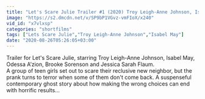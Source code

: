 ```yaml
---
title: "Let's Scare Julie Trailer #1 (2020) Troy Leigh-Anne Johnson, Isabel May Horror Movie HD"
image: "https://s2.dmcdn.net/v/SP9bP1VGvz-vmFIoX/x240"
vid_id: "x7vlxsp"
categories: "shortfilms"
tags: ["Lets Scare Julie","Troy Leigh-Anne Johnson","Isabel May"]
date: "2020-08-26T05:26:05+03:00"
---
```

Trailer for Let's Scare Julie, starring Troy Leigh-Anne Johnson, Isabel May, Odessa A’zion, Brooke Sorenson and Jessica Sarah Flaum.  <br>A group of teen girls set out to scare their reclusive new neighbor, but the prank turns to terror when some of them don't come back. A suspenseful contemporary ghost story about how making the wrong choices can end with horrific results...

